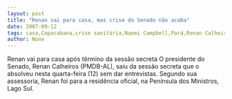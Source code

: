 ```yaml
---
layout: post
title: "Renan vai para casa, mas crise do Senado não acaba"
date: 2007-09-12
tags: casa,Copacabana,crise sanitária,Naomi Campbell,Pará,Renan Calheiros,Senado
author: None
---
```

Renan vai para casa ap&oacute;s t&eacute;rmino da sess&atilde;o secreta 
O presidente do Senado, Renan Calheiros (PMDB-AL), saiu da sess&atilde;o secreta que o absolveu nesta quarta-feira (12) sem dar entrevistas. Segundo sua assessoria, Renan foi para a resid&ecirc;ncia oficial, na Pen&iacute;nsula dos Ministros, Lago Sul.  